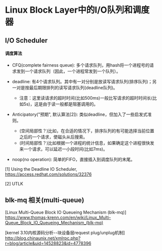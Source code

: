 # Linux Block Layer中的I/O队列和调度器


## I/O Scheduler

#### 调度算法



* CFQ(complete fairness queue): 多个请求队列，用hash将一个进程号的请求发到一个请求队列（因此，一个进程常发到一个队列）。

* deadline: 有4个请求队列。其中有一对分别是放读写请求队列(排序队列)；另一对是按最后期限排列的读写请求队列(deadline队列)。

  * 注意：这里读请求的超时时间(比如500ms)一般比写请求的超时时间长(比如5s)，这是由于读一般都是阻塞调用的。

* Anticipatory("预期", 默认算法[2]): 类似deadline，但加入了一些启发式准则。

  * (空间局部性？)比如，在合适的情况下，排序队列的有可能选择当前位置之后的一个请求，使磁头从后搜索。
  * (时间局部性？)比如根据一个进程的统计信息，如果确定这个进程很快发来一个请求，可以延迟一小段时间(比如7ms)。

* noop(no operation): 简单的FIFO，直接插入到调度队列的末尾。

[1] Using the Deadline IO Scheduler, https://access.redhat.com/solutions/32376

[2] UTLK

## blk-mq 相关(multi-queue)

[Linux Multi-Queue Block IO Queueing Mechanism (blk-mq)]
https://www.thomas-krenn.com/en/wiki/Linux_Multi-Queue_Block_IO_Queueing_Mechanism_(blk-mq)

[kernel 3.10内核源码分析--块设备层request plug/unplug机制]
 http://blog.chinaunix.net/xmlrpc.php?r=blog/article&uid=14528823&id=4778396

